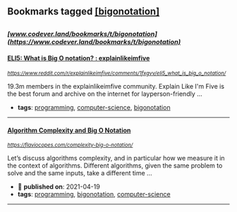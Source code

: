 ## Bookmarks tagged [[bigonotation]](https://www.codever.land/search?q=[bigonotation])

_<sup><sup>[www.codever.land/bookmarks/t/bigonotation](https://www.codever.land/bookmarks/t/bigonotation)</sup></sup>_
---
#### [ELI5: What is Big O notation? : explainlikeimfive](https://www.reddit.com/r/explainlikeimfive/comments/1fxgvv/eli5_what_is_big_o_notation/)
_<sup>https://www.reddit.com/r/explainlikeimfive/comments/1fxgvv/eli5_what_is_big_o_notation/</sup>_

19.3m members in the explainlikeimfive community. Explain Like I'm Five is the best forum and archive on the internet for layperson-friendly …
* **tags**: [programming](../tagged/programming.md), [computer-science](../tagged/computer-science.md), [bigonotation](../tagged/bigonotation.md)
---
#### [Algorithm Complexity and Big O Notation](https://flaviocopes.com/complexity-big-o-notation/)
_<sup>https://flaviocopes.com/complexity-big-o-notation/</sup>_

Let’s discuss algorithms complexity, and in particular how we measure it in the context of algorithms.
Different algorithms, given the same problem to solve and the same inputs, take a different time ...
* :calendar: **published on**: 2021-04-19
* **tags**: [programming](../tagged/programming.md), [bigonotation](../tagged/bigonotation.md), [computer-science](../tagged/computer-science.md)
---
